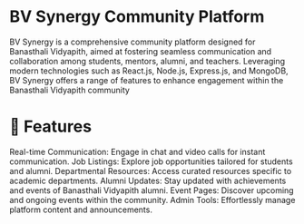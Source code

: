 <h1>BV Synergy Community Platform</h1>
BV Synergy is a comprehensive community platform designed for Banasthali Vidyapith, aimed at fostering seamless communication and collaboration among students, mentors, alumni, and teachers. Leveraging modern technologies such as React.js, Node.js, Express.js, and MongoDB, BV Synergy offers a range of features to enhance engagement within the Banasthali Vidyapith community

<h1>🚀 Features</h1>
Real-time Communication: Engage in chat and video calls for instant communication.
Job Listings: Explore job opportunities tailored for students and alumni.
Departmental Resources: Access curated resources specific to academic departments.
Alumni Updates: Stay updated with achievements and events of Banasthali Vidyapith alumni.
Event Pages: Discover upcoming and ongoing events within the community.
Admin Tools: Effortlessly manage platform content and announcements.
